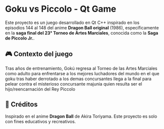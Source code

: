 # Goku vs Piccolo - Qt Game

Este proyecto es un juego desarrollado en Qt C++ inspirado en los episodios 144 al 148 del anime **Dragon Ball original** (1986), específicamente en la **saga final del 23° Torneo de Artes Marciales**, conocida como la **Saga de Piccolo Jr.**.

## 🎮 Contexto del juego

Tras años de entrenamiento, Gokú regresa al Torneo de las Artes Marciales como adulto para enfrentarse a los mejores luchadores del mundo en el que goku tras haber derrotado a los demas concursantes llega a la final para pelear contra el misterioso concursante majunia quien resulta ser el hijo/reencarnación del Rey Piccolo

## 📝 Créditos

Inspirado en el anime **Dragon Ball** de Akira Toriyama. Este proyecto es solo con fines educativos y recreativos.
